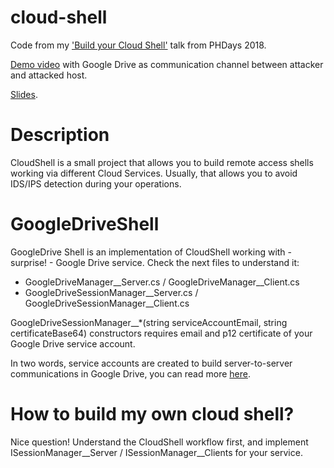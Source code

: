 # cloud-shell
Code from my ['Build your Cloud Shell'](https://www.phdays.com/en/program/reports/build-your-own-cloud-shell/) talk from PHDays 2018.

[Demo video](https://www.youtube.com/watch?v=POrizEypceA&feature=youtu.be) with Google Drive as communication channel between attacker and attacked host.

[Slides](https://www.slideshare.net/GermanNamestnikov/build-your-own-cloudshell).

# Description
CloudShell is a small project that allows you to build remote access shells working via different Cloud Services. Usually, that allows you to avoid IDS/IPS detection during your operations.

# GoogleDriveShell
GoogleDrive Shell is an implementation of CloudShell working with - surprise! - Google Drive service. 
Check the next files to understand it:
* GoogleDriveManager__Server.cs / GoogleDriveManager__Client.cs
* GoogleDriveSessionManager__Server.cs / GoogleDriveSessionManager__Client.cs

GoogleDriveSessionManager__*(string serviceAccountEmail, string certificateBase64) constructors requires email and p12 certificate of your Google Drive service account. 

In two words, service accounts are created to build server-to-server communications in Google Drive, you can read more [here](https://developers.google.com/identity/protocols/OAuth2ServiceAccount).

# How to build my own cloud shell?
Nice question! Understand the CloudShell workflow first, and implement ISessionManager__Server / ISessionManager__Clients for your service.

